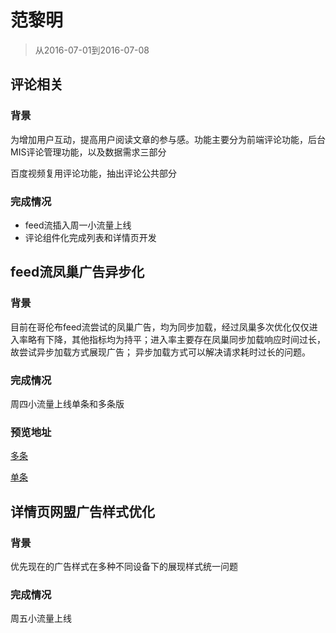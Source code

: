# 范黎明

> 从2016-07-01到2016-07-08

## 评论相关

### 背景

为增加用户互动，提高用户阅读文章的参与感。功能主要分为前端评论功能，后台MIS评论管理功能，以及数据需求三部分

百度视频复用评论功能，抽出评论公共部分

### 完成情况

* feed流插入周一小流量上线
* 评论组件化完成列表和详情页开发


## feed流凤巢广告异步化

### 背景 

目前在哥伦布feed流尝试的凤巢广告，均为同步加载，经过凤巢多次优化仅仅进入率略有下降，其他指标均为持平；进入率主要存在凤巢同步加载响应时间过长，故尝试异步加载方式展现广告；
异步加载方式可以解决请求耗时过长的问题。

### 完成情况

周四小流量上线单条和多条版

### 预览地址

[多条](http://m.baidu.com/s?word=%E5%BC%A0%E4%BF%AA%E6%9C%B1%E9%95%87%E6%A8%A1%E7%96%91%E6%81%8B%E7%88%B1&sid=104381#|base=feed)    

[单条](http://m.baidu.com/s?word=%E5%BC%A0%E4%BF%AA%E6%9C%B1%E9%95%87%E6%A8%A1%E7%96%91%E6%81%8B%E7%88%B1&sid=107324#|base=feed)

## 详情页网盟广告样式优化

### 背景

优先现在的广告样式在多种不同设备下的展现样式统一问题

### 完成情况

周五小流量上线









